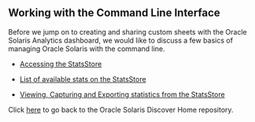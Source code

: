 ## Working with the Command Line Interface

Before we jump on to creating and sharing custom sheets with the Oracle Solaris Analytics dashboard, we would like to discuss a few basics of managing Oracle Solaris with the command line.

- [Accessing the StatsStore](https://alm.oraclecorp.com/sandbox/#projects/oraclesolarisdiscover1/scm/solarisdiscover.git/blob/Working%20with%20the%20Command%20Line%20Interface/accessingsolaris.md?revision=master)

- [List of available stats on the StatsStore](https://alm.oraclecorp.com/sandbox/#projects/oraclesolarisdiscover1/scm/solarisdiscover.git/blob/Working%20with%20the%20Command%20Line%20Interface/solarislistofstats.md?revision=master)

- [Viewing, Capturing and Exporting statistics from the StatsStore](https://alm.oraclecorp.com/sandbox/#projects/oraclesolarisdiscover1/scm/solarisdiscover.git/blob/Working%20with%20the%20Command%20Line%20Interface/capturestats.md?revision=master)

  





Click [here](https://alm.oraclecorp.com/sandbox/#projects/oraclesolarisdiscover1/scm/solarisdiscover.git/tree/?revision=master) to go back to the Oracle Solaris Discover Home repository.